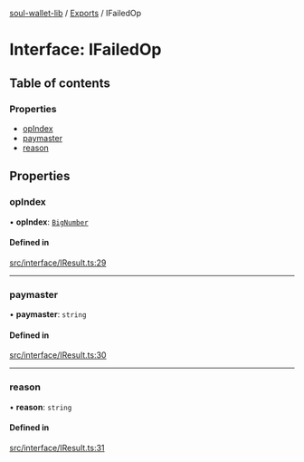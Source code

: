 [soul-wallet-lib](../README.md) / [Exports](../modules.md) / IFailedOp

# Interface: IFailedOp

## Table of contents

### Properties

- [opIndex](IFailedOp.md#opindex)
- [paymaster](IFailedOp.md#paymaster)
- [reason](IFailedOp.md#reason)

## Properties

### opIndex

• **opIndex**: [`BigNumber`](../classes/internal_.BigNumber.md)

#### Defined in

[src/interface/IResult.ts:29](https://github.com/zhangshengjie/soulwalletlib/blob/93d2029/src/interface/IResult.ts#L29)

___

### paymaster

• **paymaster**: `string`

#### Defined in

[src/interface/IResult.ts:30](https://github.com/zhangshengjie/soulwalletlib/blob/93d2029/src/interface/IResult.ts#L30)

___

### reason

• **reason**: `string`

#### Defined in

[src/interface/IResult.ts:31](https://github.com/zhangshengjie/soulwalletlib/blob/93d2029/src/interface/IResult.ts#L31)
